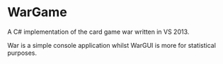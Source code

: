 # WarGame
A C# implementation of the card game war written in VS 2013.

War is a simple console application whilst WarGUI is more for statistical purposes.